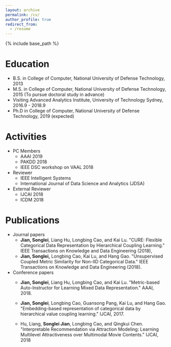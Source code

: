 ```yaml
---
layout: archive
permalink: /cv/
author_profile: true
redirect_from:
  - /resume
---
```


{% include base_path %}

Education
======
* B.S. in College of Computer, National University of Defense Technology, 2013
* M.S. in College of Computer, National University of Defense Technology, 2015 (To pursue doctoral study in advance)
* Visiting Advanced Analytics Institute, University of Technology Sydney, 2016.9 - 2018.9
* Ph.D in College of Computer, National University of Defense Technology, 2019 (expected)

Activities
======
* PC Members
  * AAAI 2019
  * PAKDD 2018
  * IEEE DSC workshop on VAAL 2018
* Reviewer
  * IEEE Intelligent Systems
  * International Journal of Data Science and Analytics (JDSA)
* External Reviewer
  * IJCAI 2018
  * ICDM 2018

Publications
============
* Journal papers
  * **Jian, Songlei**, Liang Hu, Longbing Cao, and Kai Lu. "CURE: Flexible Categorical Data Representation by Hierarchical Coupling Learning." IEEE Transactions on Knowledge and Data Engineering (2018),
  * **Jian, Songlei,** Longbing Cao, Kai Lu, and Hang Gao. "Unsupervised Coupled Metric Similarity for Non-IID Categorical Data." IEEE Transactions on Knowledge and Data Engineering (2018).
* Conference papers
  * **Jian, Songlei**, Liang Hu, Longbing Cao, and Kai Lu. "Metric-based Auto-Instructor for Learning Mixed Data Representation." AAAI, 2018.

  * **Jian, Songlei**, Longbing Cao, Guansong Pang, Kai Lu, and Hang Gao. "Embedding-based representation of categorical data by hierarchical value coupling learning." IJCAI, 2017.

  * Hu, Liang, **Songlei Jian**, Longbing Cao, and Qingkui Chen. "Interpretable Recommendation via Attraction Modeling: Learning Multilevel Attractiveness over Multimodal Movie Contents." IJCAI, 2018

    





  